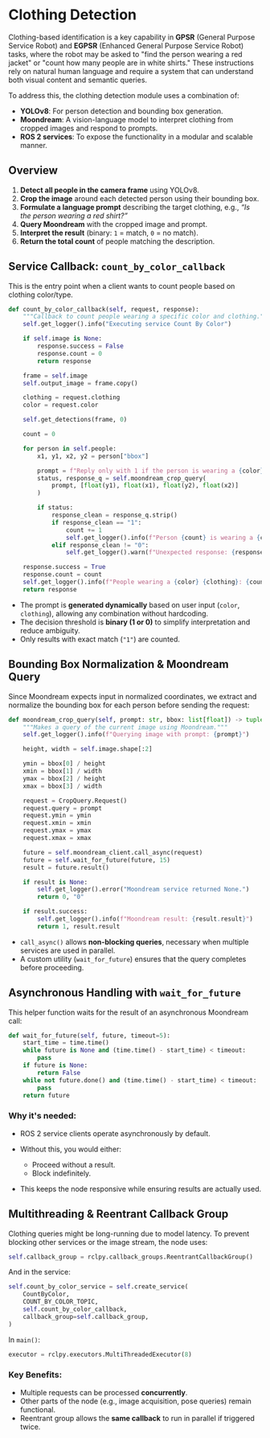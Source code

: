 # Clothing Detection

Clothing-based identification is a key capability in **GPSR** (General Purpose Service Robot) and **EGPSR** (Enhanced General Purpose Service Robot) tasks, where the robot may be asked to "find the person wearing a red jacket" or "count how many people are in white shirts." These instructions rely on natural human language and require a system that can understand both visual content and semantic queries.

To address this, the clothing detection module uses a combination of:

* **YOLOv8**: For person detection and bounding box generation.
* **Moondream**: A vision-language model to interpret clothing from cropped images and respond to prompts.
* **ROS 2 services**: To expose the functionality in a modular and scalable manner.



## Overview

1. **Detect all people in the camera frame** using YOLOv8.
2. **Crop the image** around each detected person using their bounding box.
3. **Formulate a language prompt** describing the target clothing, e.g., *“Is the person wearing a red shirt?”*
4. **Query Moondream** with the cropped image and prompt.
5. **Interpret the result** (binary: `1` = match, `0` = no match).
6. **Return the total count** of people matching the description.


## Service Callback: `count_by_color_callback`

This is the entry point when a client wants to count people based on clothing color/type.

```python
def count_by_color_callback(self, request, response):
    """Callback to count people wearing a specific color and clothing."""
    self.get_logger().info("Executing service Count By Color")

    if self.image is None:
        response.success = False
        response.count = 0
        return response

    frame = self.image
    self.output_image = frame.copy()

    clothing = request.clothing
    color = request.color

    self.get_detections(frame, 0)

    count = 0

    for person in self.people:
        x1, y1, x2, y2 = person["bbox"]

        prompt = f"Reply only with 1 if the person is wearing a {color} {clothing}. Otherwise, reply only with 0."
        status, response_q = self.moondream_crop_query(
            prompt, [float(y1), float(x1), float(y2), float(x2)]
        )

        if status:
            response_clean = response_q.strip()
            if response_clean == "1":
                count += 1
                self.get_logger().info(f"Person {count} is wearing a {color} {clothing}.")
            elif response_clean != "0":
                self.get_logger().warn(f"Unexpected response: {response_clean}")

    response.success = True
    response.count = count
    self.get_logger().info(f"People wearing a {color} {clothing}: {count}")
    return response
```

* The prompt is **generated dynamically** based on user input (`color`, `clothing`), allowing any combination without hardcoding.
* The decision threshold is **binary (1 or 0)** to simplify interpretation and reduce ambiguity.
* Only results with exact match (`"1"`) are counted.


## Bounding Box Normalization & Moondream Query

Since Moondream expects input in normalized coordinates, we extract and normalize the bounding box for each person before sending the request:

```python
def moondream_crop_query(self, prompt: str, bbox: list[float]) -> tuple[int, str]:
    """Makes a query of the current image using Moondream."""
    self.get_logger().info(f"Querying image with prompt: {prompt}")

    height, width = self.image.shape[:2]

    ymin = bbox[0] / height
    xmin = bbox[1] / width
    ymax = bbox[2] / height
    xmax = bbox[3] / width

    request = CropQuery.Request()
    request.query = prompt
    request.ymin = ymin
    request.xmin = xmin
    request.ymax = ymax
    request.xmax = xmax

    future = self.moondream_client.call_async(request)
    future = self.wait_for_future(future, 15)
    result = future.result()

    if result is None:
        self.get_logger().error("Moondream service returned None.")
        return 0, "0"

    if result.success:
        self.get_logger().info(f"Moondream result: {result.result}")
        return 1, result.result
```

* `call_async()` allows **non-blocking queries**, necessary when multiple services are used in parallel.
* A custom utility (`wait_for_future`) ensures that the query completes before proceeding.



## Asynchronous Handling with `wait_for_future`

This helper function waits for the result of an asynchronous Moondream call:

```python
def wait_for_future(self, future, timeout=5):
    start_time = time.time()
    while future is None and (time.time() - start_time) < timeout:
        pass
    if future is None:
        return False
    while not future.done() and (time.time() - start_time) < timeout:
        pass
    return future
```

### Why it's needed:

* ROS 2 service clients operate asynchronously by default.
* Without this, you would either:

  * Proceed without a result.
  * Block indefinitely.
* This keeps the node responsive while ensuring results are actually used.



## Multithreading & Reentrant Callback Group

Clothing queries might be long-running due to model latency. To prevent blocking other services or the image stream, the node uses:

```python
self.callback_group = rclpy.callback_groups.ReentrantCallbackGroup()
```

And in the service:

```python
self.count_by_color_service = self.create_service(
    CountByColor,
    COUNT_BY_COLOR_TOPIC,
    self.count_by_color_callback,
    callback_group=self.callback_group,
)
```

In `main()`:

```python
executor = rclpy.executors.MultiThreadedExecutor(8)
```

### Key Benefits:

* Multiple requests can be processed **concurrently**.
* Other parts of the node (e.g., image acquisition, pose queries) remain functional.
* Reentrant group allows the **same callback** to run in parallel if triggered twice.